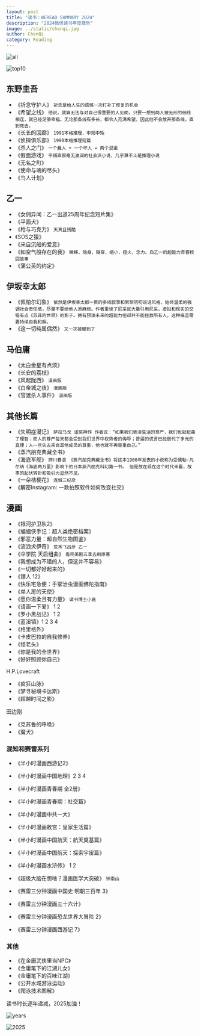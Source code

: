 ```yaml
---
layout: post
title: "读书：WEREAD SUMMARY 2024"
description: "2024微信读书年度报告"
image: ../static/chenqi.jpg
author: ChenQi
category: Reading
---
```


![all](../static/weread/2024/all.png)

![top10](../static/weread/2024/top10.jpg)

## 东野圭吾

+ 《祈念守护人》 `祈念是给人生的遗憾一次打补丁修复的机会`
+ 《希望之线》 `他说，就算无法与对自己很重要的人见面，只要一想到两人被无形的细线相连，就已经足够幸福。无论那条线有多长，都令人充满希望。因此他不会放开那条线，直到死去。`
+ 《长长的回廊》 `1991本格推理，中规中矩`
+ 《侦探俱乐部》 `1990本格推理短篇`
+ 《杀人之门》 `一个蠢人 + 一个坏人 = 两个混蛋`
+ 《假面游戏》 `平铺直叙毫无波澜的社会派小说，几乎算不上是推理小说`
+ 《无名之町》
+ 《使命与魂的尽头》
+ 《鸟人计划》

## 乙一

+ 《女佣异闻：乙一出道25周年纪念短片集》
+ 《平面犬》
+ 《枪与巧克力》 `天真且残酷`
+ 《SOS之猿》
+ 《来自沉船的爱意》
+ 《如空气般存在的我》 `瞬移，隐身，隧穿，缩小，控火，念力。白乙一的超能力青春校园故事`
+ 《蒲公英的约定》

## 伊坂幸太郎

+ 《佩帕尔幻象》 `依然是伊坂幸太郎一贯的多线叙事和絮絮叨叨说话风格，始终温柔的强调社会责任感，尽量不要给他人添麻烦。作者重读了尼采就大量引用尼采，虚拟和现实的交错有点《苏菲的世界》的影子。拥有预演未来的超能力但却并不能拯救所有人，这种痛苦需要持续自我和解。`
+ 《这一切纯属偶然》 `又一次被暖到了`

## 马伯庸

+ 《太白金星有点烦》
+ 《长安的荔枝》
+ 《风起陇西》 `漫画版`
+ 《白帝城之夜》 `漫画版`
+ 《官渡杀人事件》 `漫画版`

## 其他长篇

+ 《失明症漫记》 `萨拉马戈 诺奖神作 作者说：“如果我们亵渎生活的尊严，我们也就扭曲了理智；而人的尊严每天都会受到我们世界中权势者的侮辱；普遍的谎言已经替代了多元的真理；人一旦失去来自其他成员的尊重，他也就不再尊重自己。”`
+ 《蒸汽朋克典藏全书》
+ 《海底军舰》 `押川春浪 《蒸汽朋克典藏全书》将这本1900年发表的小说称为受儒勒·凡尔纳《海底两万里》影响下的日本蒸汽朋克科幻第一书。
但是放在现在这个时代来看，故事的起伏转折和吸引力显然不足。`
+ 《一朵桔梗花》 `连城三纪彦`
+ 《解密Instagram: 一款拍照软件如何改变社交》

## 漫画

+ 《银河护卫队2》
+ 《蝙蝠侠手记：超人类绝密档案》
+ 《邪恶力量：超自然生物图鉴》
+ 《流浪犬伊奇》 `荒木飞吕彦 乙一`
+ 《伞学院 天启组曲》 `看完美剧五季去刷原著`
+ 《我想成为不错的人，但这并不容易》
+ 《一切都好好起来的》
+ 《镖人 12》
+ 《快乐宅急便：手冢治虫漫画佛陀指南》
+ 《单人房的天使》
+ 《愿你温柔且有力量》 `读书博主小嘉`
+ 《请画一下爱》 1 2
+ 《罗小黑战记》 1 2
+ 《蓝溪镇》1 2 3 4
+ 《格里格外》
+ 《卡皮巴拉的自我修养》
+ 《怪老头》
+ 《你是我的全世界》
+ 《好好照顾你自己》

H.P.Lovecraft

+ 《疯狂山脉》
+ 《梦寻秘境卡达斯》
+ 《超越时间之影》

田边刚

+ 《克苏鲁的呼唤》
+ 《魔犬》

### 混知和赛雷系列

+ 《半小时漫画西游记2》
+ 《半小时漫画中国地理》2 3 4
+ 《半小时漫画青春期 全2册》
+ 《半小时漫画青春期：社交篇》
+ 《半小时漫画中共一大》
+ 《半小时漫画故宫：皇家生活篇》
+ 《半小时漫画中国航天：航天奠基篇》
+ 《半小时漫画中国航天：探索宇宙篇》
+ 《半小时漫画水浒传》 1 2
+ 《超级大脑在想啥？漫画医学大突破》 `钟南山`

+ 《赛雷三分钟漫画中国史 明朝三百年 3》
+ 《赛雷三分钟漫画三十六计》
+ 《赛雷三分钟漫画恐龙世界大冒险 2》
+ 《赛雷三分钟漫画西游记 7》

### 其他

+ 《在金庸武侠里当NPC》
+ 《金庸笔下的江湖儿女》
+ 《金庸笔下的百味江湖》
+ 《公开水域游泳运动》
+ 《爬泳技术图解》

读书时长逐年递减，2025加油！

![years](../static/weread/2024/years.jpg)

![2025](../static/weread/2024/2025.png)
